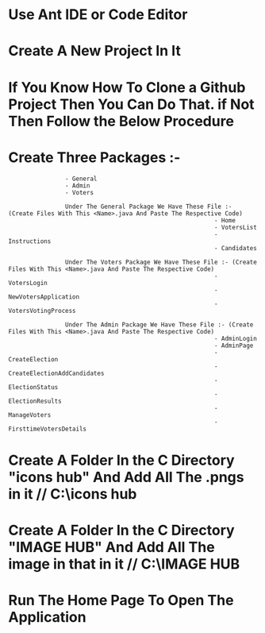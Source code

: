 # Use Ant IDE or Code Editor

# Create A New Project In It

# If You Know How To Clone a Github Project Then You Can Do That. if Not Then Follow the Below Procedure

# Create Three Packages :- 
                    - General
                    - Admin
                    - Voters
                    
                    Under The General Package We Have These File :- (Create Files With This <Name>.java And Paste The Respective Code)
                                                              - Home
                                                              - VotersList
                                                              - Instructions
                                                              - Candidates

                    Under The Voters Package We Have These File :- (Create Files With This <Name>.java And Paste The Respective Code)
                                                              - VotersLogin
                                                              - NewVotersApplication
                                                              - VotersVotingProcess

                    Under The Admin Package We Have These File :- (Create Files With This <Name>.java And Paste The Respective Code)
                                                              - AdminLogin
                                                              - AdminPage
                                                              - CreateElection
                                                              - CreateElectionAddCandidates
                                                              - ElectionStatus
                                                              - ElectionResults
                                                              - ManageVoters
                                                              - FirsttimeVotersDetails
                                                              
# Create A Folder In the C Directory "icons hub" And Add All The <icons>.pngs in it   //  C:\icons hub

# Create A Folder In the C Directory "IMAGE HUB" And Add All The image in that in it    //  C:\IMAGE HUB

# Run The Home Page To Open The Application
